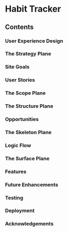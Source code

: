 # Habit Tracker

## Contents

### User Experience Design

### The Strategy Plane

### Site Goals

### User Stories

### The Scope Plane

### The Structure Plane

### Opportunities

### The Skeleton Plane

### Logic Flow

### The Surface Plane

### Features

### Future Enhancements

### Testing

### Deployment

### Acknowledgements
